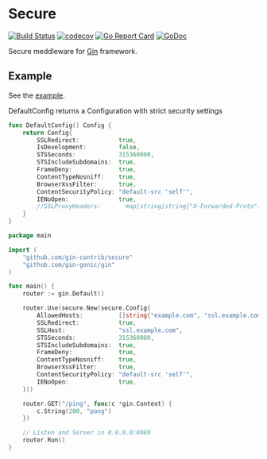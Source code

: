 # Secure

[![Build Status](https://travis-ci.org/gin-contrib/secure.svg)](https://travis-ci.org/gin-contrib/secure)
[![codecov](https://codecov.io/gh/gin-contrib/secure/branch/master/graph/badge.svg)](https://codecov.io/gh/gin-contrib/secure)
[![Go Report Card](https://goreportcard.com/badge/github.com/gin-contrib/secure)](https://goreportcard.com/report/github.com/gin-contrib/secure)
[![GoDoc](https://godoc.org/github.com/gin-contrib/secure?status.svg)](https://godoc.org/github.com/gin-contrib/secure)

Secure meddleware for [Gin](https://github.com/gin-gonic/gin/) framework.

## Example

See the [example](example/example.go).

DefaultConfig returns a Configuration with strict security settings

[embedmd]:# (secure.go go /func DefaultConfig/ /^}$/)
```go
func DefaultConfig() Config {
	return Config{
		SSLRedirect:           true,
		IsDevelopment:         false,
		STSSeconds:            315360000,
		STSIncludeSubdomains:  true,
		FrameDeny:             true,
		ContentTypeNosniff:    true,
		BrowserXssFilter:      true,
		ContentSecurityPolicy: "default-src 'self'",
		IENoOpen:              true,
		//SSLProxyHeaders:       map[string]string{"X-Forwarded-Proto": "https"},
	}
}
```

[embedmd]:# (example/code1/example.go go)
```go
package main

import (
	"github.com/gin-contrib/secure"
	"github.com/gin-gonic/gin"
)

func main() {
	router := gin.Default()

	router.Use(secure.New(secure.Config{
		AllowedHosts:          []string{"example.com", "ssl.example.com"},
		SSLRedirect:           true,
		SSLHost:               "ssl.example.com",
		STSSeconds:            315360000,
		STSIncludeSubdomains:  true,
		FrameDeny:             true,
		ContentTypeNosniff:    true,
		BrowserXssFilter:      true,
		ContentSecurityPolicy: "default-src 'self'",
		IENoOpen:              true,
	}))

	router.GET("/ping", func(c *gin.Context) {
		c.String(200, "pong")
	})

	// Listen and Server in 0.0.0.0:8080
	router.Run()
}
```
